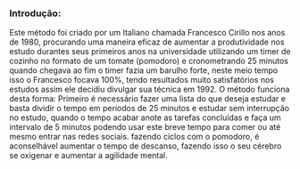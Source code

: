 ### Introdução:

Este método foi criado por um Italiano chamada Francesco Cirillo nos anos de 1980, procurando uma maneira eficaz de aumentar a produtividade nos estudo durantes seus primeiros anos na universidade utilizando um timer de cozinho no formato de um tomate (pomodoro) e cronometrando 25 minutos quando chegava ao fim o timer fazia um barulho forte, neste meio tempo isso o Francesco focava 100%, tendo resultados muito satisfatórios nos estudos assim ele decidiu divulgar sua técnica em 1992. O método funciona desta forma: Primeiro é necessário fazer uma lista do que deseja estudar e basta dividir o tempo em períodos de 25 minutos e estudar sem interrupção no estudo, quando o tempo acabar anote as tarefas concluídas e faça um intervalo de 5 minutos podendo usar este breve tempo para comer ou até mesmo entrar nas redes sociais. fazendo ciclos com o pomodoro, é aconselhável aumentar o tempo de descanso, fazendo isso o seu cérebro se oxigenar e aumentar a agilidade mental.
